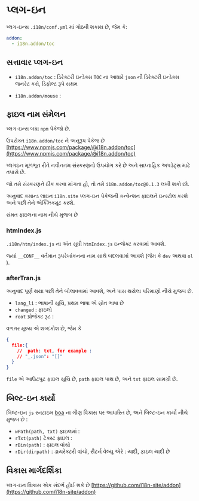 # પ્લગ-ઇન

પ્લગ-ઇન્સ `.i18n/conf.yml` માં ગોઠવી શકાય છે, જેમ કે:

```yml
addon:
  - i18n.addon/toc
```

## સત્તાવાર પ્લગ-ઇન

* `i18n.addon/toc` : ડિરેક્ટરી ઇન્ડેક્સ
  `TOC` ના આધારે `json` ની ડિરેક્ટરી ઇન્ડેક્સ જનરેટ કરો, ડિફોલ્ટ રૂપે સક્ષમ

* `i18n.addon/mouse` :

## ફાઇલ નામ સંમેલન

પ્લગ-ઇન્સ બધા `npm` પેકેજો છે.

ઉપરોક્ત `i18n.addon/toc` ને અનુરૂપ પેકેજ છે [https://www.npmjs.com/package/@i18n.addon/toc](https://www.npmjs.com/package/@i18n.addon/toc)

પ્લગઇન મૂળભૂત રીતે નવીનતમ સંસ્કરણનો ઉપયોગ કરે છે અને સાપ્તાહિક અપડેટ્સ માટે તપાસે છે.

જો તમે સંસ્કરણને ઠીક કરવા માંગતા હો, તો તમે `i18n.addon/toc@0.1.3` લખી શકો છો.

અનુવાદ કમાન્ડ લાઇન `i18n.site` પ્લગ-ઇન પેકેજની કન્વેન્શન ફાઇલને ઇન્સ્ટોલ કરશે અને પછી તેને એક્ઝિક્યુટ કરશે.

સંમત ફાઇલના નામ નીચે મુજબ છે

### htmIndex.js

`.i18n/htm/index.js` ના અંત સુધી `htmIndex.js` ઇન્જેક્ટ કરવામાં આવશે.

જ્યાં `__CONF__` વર્તમાન રૂપરેખાંકનના નામ સાથે બદલવામાં આવશે (જેમ કે `dev` અથવા `ol` ).

### afterTran.js

અનુવાદ પૂર્ણ થયા પછી તેને બોલાવવામાં આવશે, અને પાસ થયેલા પરિમાણો નીચે મુજબ છે.

* `lang_li` : ભાષાની સૂચિ, પ્રથમ ભાષા એ સ્રોત ભાષા છે
* `changed` : ફાઇલો
* `root` પ્રોજેક્ટ રૂટ :

વળતર મૂલ્ય એ શબ્દકોશ છે, જેમ કે

```json
{
  file:{
    //  path: txt, for example :
    // "_.json": "[]"
  }
}
```

`file` એ આઉટપુટ ફાઇલ સૂચિ છે, `path` ફાઇલ પાથ છે, અને `txt` ફાઇલ સામગ્રી છે.

## બિલ્ટ-ઇન કાર્યો

બિલ્ટ-ઇન `js` રનટાઇમ [boa](https://github.com/boa-dev/boa) ના ગૌણ વિકાસ પર આધારિત છે, અને બિલ્ટ-ઇન કાર્યો નીચે મુજબ છે :

* `wPath(path, txt)` ફાઇલમાં :
* `rTxt(path)` ટેક્સ્ટ ફાઇલ :
* `rBin(path)` : ફાઇલ વાંચો
* `rDir(dirpath)` : ડાયરેક્ટરી વાંચો, રીટર્ન વેલ્યુ એરે : યાદી, ફાઇલ યાદી છે

## વિકાસ માર્ગદર્શિકા

પ્લગ-ઇન વિકાસ એક સંદર્ભ હોઈ શકે છે [https://github.com/i18n-site/addon](https://github.com/i18n-site/addon)
